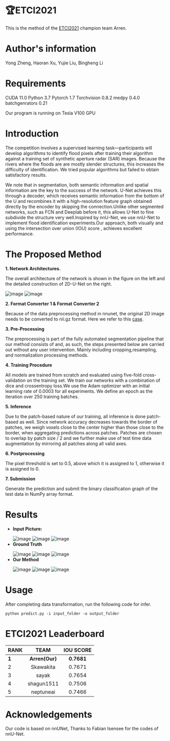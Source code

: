 # 🏆ETCI2021
This is the method of the [ETCI2021](https://nasa-impact.github.io/etci2021/) champion team Arren.

# Author's information
Yong Zheng, Haoran Xu, Yujie Liu, Bingheng Li

# Requirements
CUDA 11.0
Python 3.7
Pytorch 1.7
Torchvision 0.8.2
medpy 0.4.0
batchgenrators 0.21

Our program is running on Tesla V100 GPU 
# Introduction
The competition involves a supervised learning task—participants will develop algorithms to identify flood pixels after training their algorithm against a training set of synthetic aperture radar (SAR) images. Because the rivers where the floods are are mostly slender structures, this increases the difficulty of identification. We tried popular algorithms but failed to obtain satisfactory results. 

We note that in segmentation, both semantic information and spatial information are the key to the success of the network. U-Net achieves this through a decoder, which receives semantic information from the bottom of the U and recombines it with a high-resolution feature graph obtained directly by the encoder by skipping the connection.Unlike other segmented networks, such as FCN and Deeplab before it, this allows U-Net to fine subdivide the structure very well.Inspired by nnU-Net, we use nnU-Net to implement flood identification experiments.Our approach, both visually and using the intersection over union (IOU) score , achieves excellent performance.



 # The Proposed Method
 
**1. Network Architectures.**

The overall architecture of the network is shown in the figure on the left and the detailed construction of 2D-U-Net on the right.

![image](https://github.com/YZArren/ETCI2021/blob/main/pic/net.png)
![image](https://github.com/YZArren/ETCI2021/blob/main/pic/2.png)

**2. Format Converter 1 & Format Converter 2**

Because of the data preprocessing method in nnunet, the original 2D image needs to be converted to nii.gz format. Here we refer to this [case](https://github.com/MIC-DKFZ/nnUNet/blob/master/nnunet/dataset_conversion/Task120_Massachusetts_RoadSegm.py).

**3. Pre-Processing**

The preprocessing is part of the fully automated segmentation pipeline that our method consists of and, as such, the steps presented below are carried out without any user intervention. Mainly including cropping,resampling, and normalization processing methods. 

**4. Training Procedure**

All models are trained from scratch and evaluated using five-fold cross-validation on the training set. We train our networks with a combination of dice and crossentropy loss.We use the Adam optimizer with an initial learning rate of 0.0003 for all experiments. We define an epoch as the iteration over 250 training batches.

**5. Inference**

Due to the patch-based nature of our training, all inference is done patch-based as well. Since network accuracy decreases towards the border of patches, we weigh voxels close to the center higher than those close to the border, when aggregating predictions across patches. Patches are chosen to overlap by patch size / 2 and we further make use of test time data augmentation by mirroring all patches along all valid axes.

**6. Postprocessing**
 
The pixel threshold is set to 0.5, above which it is assigned to 1, otherwise it is assigned to 0.

**7. Submission**

Generate the prediction and submit the binary classification graph of the test data in NumPy array format.


# Results
* **Input Picture:**</p>
![image](https://github.com/YZArren/ETCI2021/blob/main/pic/org1.png)   ![image](https://github.com/YZArren/ETCI2021/blob/main/pic/org2.png)   ![image](https://github.com/YZArren/ETCI2021/blob/main/pic/org3.png)
* **Ground Truth**</p>
![image](https://github.com/YZArren/ETCI2021/blob/main/pic/mask1.png)   ![image](https://github.com/YZArren/ETCI2021/blob/main/pic/mask2.png)   ![image](https://github.com/YZArren/ETCI2021/blob/main/pic/mask3.png)
* **Our Method**</p>
![image](https://github.com/YZArren/ETCI2021/blob/main/pic/infer1.png)   ![image](https://github.com/YZArren/ETCI2021/blob/main/pic/infer2.png)   ![image](https://github.com/YZArren/ETCI2021/blob/main/pic/infer3.png)

# Usage
After completing data transformation, run the following code for infer.
```
python predict.py -i input_folder -o output_folder
```
# ETCI2021 Leaderboard
|RANK|TEAM|IOU SCORE|
|------|:------:|:------:|
|**1**|**Arren(Our)**|**0.7681**|
|2|Skawakita|0.7671|
|3|sayak|0.7654|
|4|shagun1511|0.7506|
|5|neptuneai|0.7466|



# Acknowledgements
Our code is based on nnUNet, Thanks to Fabian Isensee for the codes of nnU-Net.



